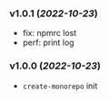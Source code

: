 ### v1.0.1 (_2022-10-23_)

- fix: npmrc lost
- perf: print log

### v1.0.0 (_2022-10-23_)

- `create-monorepo` init
